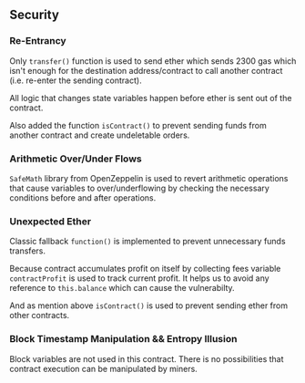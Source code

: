 ## Security

### Re-Entrancy

Only `transfer()` function is used to send ether which sends  2300 gas which isn't enough for the destination address/contract to call another contract (i.e. re-enter the sending contract).

All logic that changes state variables happen before ether is sent out of the contract.

Also added the function `isContract()` to prevent sending funds from another contract and create undeletable orders.

### Arithmetic Over/Under Flows

`SafeMath` library from OpenZeppelin is used to revert arithmetic operations that cause variables to over/underflowing by checking the necessary conditions before and after operations.

### Unexpected Ether

Classic fallback `function()` is implemented to prevent unnecessary funds transfers.

Because contract accumulates  profit on itself by collecting fees variable `contractProfit` is used to track current profit. It helps us to avoid any reference to `this.balance` which can cause the vulnerabilty.

And as mention above `isContract()` is used to prevent sending ether from other contracts.

### Block Timestamp Manipulation && Entropy Illusion 

Block variables are not used in this contract. There is no possibilities that contract execution can be manipulated by miners.
